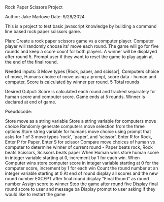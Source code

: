 Rock Paper Scissors Project

Author: Jake Marlowe 
Date: 9/28/2024

This is a project to test basic javascript knowledge by building a command line based rock paper scissors game.

Plan: Create a rock paper scissors game vs a computer player. Computer player will randomly choose its' move each round. The game will go for five rounds and keep a score count for both players. A winner will be displayed after round 5. Prompt user if they want to reset the game to play again at the end of the final round.

Needed inputs: 3 Move types [Rock, paper, and scissor], Computers choice of move, Humans choice of move using a prompt, score data - human and computer, Score is calculated by winner per round. 5 Total rounds

Desired Output: Score is calculated each round and tracked separately for human score and computer score. Game ends at 5 rounds. Winner is declared at end of game.

Pseudocode: 

Store move as a string variable 
Store a string variable for computers move choice
Randomly generate computers move selection from the three options
Store string variable for humans move choice using prompt that 
asks for 1 of 3 move types 'rock', 'paper', and 'scissor'. 
Enter R for Rock, Enter P for Paper, Enter S for scissor
Compare move choices of human vs computer to determine winner of current round - Paper beats rock, Rock beats Scissors, Scissors beats paper
When Human wins store human score in integer variable starting at 0, increment by 1 for each win.
When Computer wins store computer score in integer variable starting at 0 for the computer score, increment by 1 for each win
Count the round number at an integer variable starting at 0 
At end of round display all scores and the new round number EXCEPT after final round display "Final Round" as round number
Assign score to winner
Stop the game after round five
Display final round score to user and message ba
Display prompt to user asking if they would like to restart the game  
